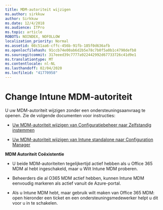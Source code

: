 ```yaml
---
title: MDM-autoriteit wijzigen
ms.author: sirkkuw
author: Sirkkuw
ms.date: 12/4/2018
ms.audience: ITPro
ms.topic: article
ROBOTS: NOINDEX, NOFOLLOW
localization_priority: Normal
ms.assetid: 08c51aa6-cffc-456b-91fb-185f0d636afb
ms.openlocfilehash: 91ccb74e00ab6d2b5e78c7b0f5a0b1c4790defb8
ms.sourcegitcommit: 317eeed39c7777a922442992d67733726c41d9e1
ms.translationtype: MT
ms.contentlocale: nl-NL
ms.lasthandoff: 02/04/2020
ms.locfileid: "41770958"
---
```

# <a name="change-intune-mdm-authority"></a>Change Intune MDM-autoriteit

U uw MDM-autoriteit wijzigen zonder een ondersteuningsaanvraag te openen. Zie de volgende documenten voor instructies:
  
- [Uw MDM-autoriteit wijzigen van Configuratiebeheer naar Zelfstandig instemmen](https://docs.microsoft.com/configmgr/mdm/deploy-use/migrate-change-mdm-authority)
    
- [Uw MDM-autoriteit wijzigen van Intune standalone naar Configuration Manager](https://docs.microsoft.com/configmgr/mdm/deploy-use/change-mdm-authority)
    
 **MDM Autoriteit Coëxistentie**
  
- U beide MDM-autoriteiten tegelijkertijd actief hebben als u Office 365 MDM al hebt ingeschakeld, maar u Wilt Intune MDM proberen.
    
- Beheerders die al O365 MDM actief hebben, kunnen Intune MDM eenvoudig markeren als actief vanuit de Azure-portal.
    
- Als u Intune MDM hebt, maar gebruik wilt maken van Office 365 MDM: open hieronder een ticket en een ondersteuningsmedewerker helpt u dit voor u in te schakelen.
    

